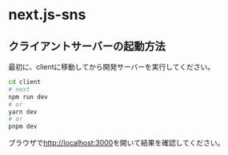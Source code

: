 # next.js-sns

## クライアントサーバーの起動方法

最初に、clientに移動してから開発サーバーを実行してください。

```bash
cd client
# next
npm run dev
# or
yarn dev
# or
pnpm dev
```

ブラウザで[http://localhost:3000](http://localhost:3000)を開いて結果を確認してください。